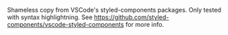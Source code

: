 Shameless copy from VSCode's styled-components packages.
Only tested with syntax highlightning.
See https://github.com/styled-components/vscode-styled-components for more info.
